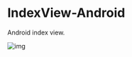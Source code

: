 # IndexView-Android
Android index view.

![img](https://github.com/yanweiqiang/IndexView-Android/edit/master/IndexView.gif)
